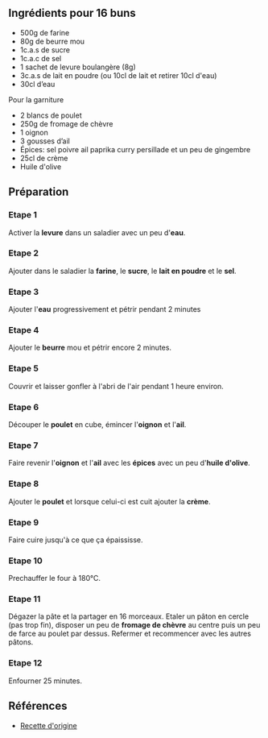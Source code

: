 ## Ingrédients pour 16 buns

- 500g de farine
- 80g de beurre mou
- 1c.a.s de sucre
- 1c.a.c de sel
- 1 sachet de levure boulangère (8g)
- 3c.a.s de lait en poudre (ou 10cl de lait et retirer 10cl d'eau)
- 30cl d’eau

Pour la garniture

- 2 blancs de poulet
- 250g de fromage de chèvre
- 1 oignon
- 3 gousses d’ail
- Épices: sel poivre ail paprika curry persillade et un peu de gingembre
- 25cl de crème
- Huile d'olive

## Préparation

### Etape 1

Activer la **levure** dans un saladier avec un peu d'**eau**.

### Etape 2

Ajouter dans le saladier la **farine**, le **sucre**, le **lait en poudre** et le **sel**.

### Etape 3

Ajouter l'**eau** progressivement et pétrir pendant 2 minutes

### Etape 4

Ajouter le **beurre** mou et pétrir encore 2 minutes.

### Etape 5

Couvrir et laisser gonfler à l'abri de l'air pendant 1 heure environ.

### Etape 6

Découper le **poulet** en cube, émincer l'**oignon** et l'**ail**.

### Etape 7

Faire revenir l'**oignon** et l'**ail** avec les **épices** avec un peu d'**huile d'olive**.

### Etape 8

Ajouter le **poulet** et lorsque celui-ci est cuit ajouter la **crème**.

### Etape 9

Faire cuire jusqu'à ce que ça épaississe.

### Etape 10

Prechauffer le four à 180°C.

### Etape 11

Dégazer la pâte et la partager en 16 morceaux. Etaler un pâton en cercle (pas trop fin), disposer un peu de **fromage de chèvre** au centre puis un peu de farce au poulet par dessus. Refermer et recommencer avec les autres pâtons.

### Etape 12

Enfourner 25 minutes.

## Références

- [Recette d'origine](https://www.instagram.com/p/C4lD0_NIbYL/)
